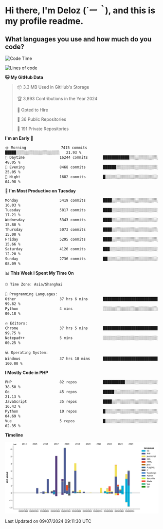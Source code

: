 # **Hi there, I'm Deloz (*´ー｀*), and this is my profile readme.**

## **What languages you use and how much do you code?**

<!--START_SECTION:waka-->
![Code Time](http://img.shields.io/badge/Code%20Time-4%2C380%20hrs%2046%20mins-blue)

![Lines of code](https://img.shields.io/badge/From%20Hello%20World%20I%27ve%20Written-39.3%20million%20lines%20of%20code-blue)

**🐱 My GitHub Data** 

> 📦 3.3 MB Used in GitHub's Storage 
 > 
> 🏆 3,893 Contributions in the Year 2024
 > 
> 💼 Opted to Hire
 > 
> 📜 36 Public Repositories 
 > 
> 🔑 191 Private Repositories 
 > 
**I'm an Early 🐤** 

```text
🌞 Morning                7415 commits        █████░░░░░░░░░░░░░░░░░░░░   21.93 % 
🌆 Daytime                16244 commits       ████████████░░░░░░░░░░░░░   48.05 % 
🌃 Evening                8468 commits        ██████░░░░░░░░░░░░░░░░░░░   25.05 % 
🌙 Night                  1682 commits        █░░░░░░░░░░░░░░░░░░░░░░░░   04.98 % 
```
📅 **I'm Most Productive on Tuesday** 

```text
Monday                   5419 commits        ████░░░░░░░░░░░░░░░░░░░░░   16.03 % 
Tuesday                  5817 commits        ████░░░░░░░░░░░░░░░░░░░░░   17.21 % 
Wednesday                5343 commits        ████░░░░░░░░░░░░░░░░░░░░░   15.80 % 
Thursday                 5073 commits        ████░░░░░░░░░░░░░░░░░░░░░   15.00 % 
Friday                   5295 commits        ████░░░░░░░░░░░░░░░░░░░░░   15.66 % 
Saturday                 4126 commits        ███░░░░░░░░░░░░░░░░░░░░░░   12.20 % 
Sunday                   2736 commits        ██░░░░░░░░░░░░░░░░░░░░░░░   08.09 % 
```


📊 **This Week I Spent My Time On** 

```text
🕑︎ Time Zone: Asia/Shanghai

💬 Programming Languages: 
Other                    37 hrs 6 mins       █████████████████████████   99.82 % 
Python                   4 mins              ░░░░░░░░░░░░░░░░░░░░░░░░░   00.18 % 

🔥 Editors: 
Chrome                   37 hrs 5 mins       █████████████████████████   99.75 % 
Notepad++                5 mins              ░░░░░░░░░░░░░░░░░░░░░░░░░   00.25 % 

💻 Operating System: 
Windows                  37 hrs 10 mins      █████████████████████████   100.00 % 
```

**I Mostly Code in PHP** 

```text
PHP                      82 repos            ██████████░░░░░░░░░░░░░░░   38.50 % 
Go                       45 repos            █████░░░░░░░░░░░░░░░░░░░░   21.13 % 
JavaScript               35 repos            ████░░░░░░░░░░░░░░░░░░░░░   16.43 % 
Python                   10 repos            █░░░░░░░░░░░░░░░░░░░░░░░░   04.69 % 
Vue                      5 repos             █░░░░░░░░░░░░░░░░░░░░░░░░   02.35 % 
```



**Timeline**

![Lines of Code chart](https://raw.githubusercontent.com/deloz/deloz/main/assets/bar_graph.png)


 Last Updated on 09/07/2024 09:11:30 UTC
<!--END_SECTION:waka-->
